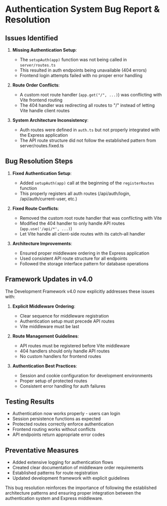 # Authentication System Bug Report & Resolution

## Issues Identified

1. **Missing Authentication Setup**: 
   - The `setupAuth(app)` function was not being called in `server/routes.ts`
   - This resulted in auth endpoints being unavailable (404 errors)
   - Frontend login attempts failed with no proper error handling

2. **Route Order Conflicts**:
   - A custom root route handler (`app.get("/", ...)`) was conflicting with Vite frontend routing
   - The 404 handler was redirecting all routes to "/" instead of letting Vite handle client routes

3. **System Architecture Inconsistency**:
   - Auth routes were defined in `auth.ts` but not properly integrated with the Express application
   - The API route structure did not follow the established pattern from server/routes.fixed.ts

## Bug Resolution Steps

1. **Fixed Authentication Setup**:
   - Added `setupAuth(app)` call at the beginning of the `registerRoutes` function
   - This properly registers all auth routes (/api/auth/login, /api/auth/current-user, etc.)

2. **Fixed Route Conflicts**:
   - Removed the custom root route handler that was conflicting with Vite
   - Modified the 404 handler to only handle API routes (`app.use('/api/*', ...)`)
   - Let Vite handle all client-side routes with its catch-all handler

3. **Architecture Improvements**:
   - Ensured proper middleware ordering in the Express application
   - Used consistent API route structure for all endpoints
   - Followed the storage interface pattern for database operations

## Framework Updates in v4.0

The Development Framework v4.0 now explicitly addresses these issues with:

1. **Explicit Middleware Ordering**:
   - Clear sequence for middleware registration
   - Authentication setup must precede API routes
   - Vite middleware must be last

2. **Route Management Guidelines**:
   - API routes must be registered before Vite middleware
   - 404 handlers should only handle API routes
   - No custom handlers for frontend routes

3. **Authentication Best Practices**:
   - Session and cookie configuration for development environments
   - Proper setup of protected routes
   - Consistent error handling for auth failures

## Testing Results

- Authentication now works properly - users can login
- Session persistence functions as expected
- Protected routes correctly enforce authentication
- Frontend routing works without conflicts
- API endpoints return appropriate error codes

## Preventative Measures

- Added extensive logging for authentication flows
- Created clear documentation of middleware order requirements
- Established patterns for route registration
- Updated development framework with explicit guidelines

This bug resolution reinforces the importance of following the established architecture patterns and ensuring proper integration between the authentication system and Express middleware.